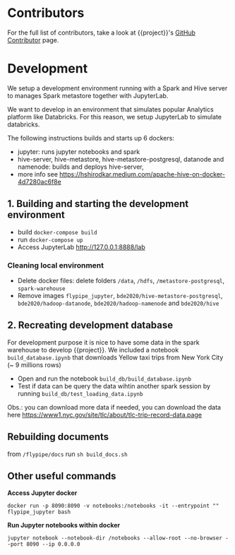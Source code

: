 # Contributors

For the full list of contributors, take a look at {{project}}'s [GitHub Contributor](https://github.com/flypipe/flypipe/graphs/contributors) page.

# Development
We setup a development environment running with a Spark and Hive server to manages Spark metastore together with 
JupyterLab.

We want to develop in an environment that simulates popular Analytics platform like Databricks. For this reason, we
setup JupyterLab to simulate databricks. 

The following instructions builds and starts up 6 dockers:
- jupyter: runs jupyter notebooks and spark
- hive-server, hive-metastore, hive-metastore-postgresql, datanode and namenode: builds and deploys hive-server, 
- more info see https://hshirodkar.medium.com/apache-hive-on-docker-4d7280ac6f8e

## 1. Building and starting the development environment
 
- build `docker-compose build`
- run `docker-compose up`
- Access JupyterLab http://127.0.0.1:8888/lab

### Cleaning local environment

- Delete docker files: delete folders `/data`, `/hdfs`, `/metastore-postgresql`, `spark-warehouse`
- Remove images `flypipe_jupyter`, `bde2020/hive-metastore-postgresql`, `bde2020/hadoop-datanode`, `bde2020/hadoop-namenode` and `bde2020/hive`

## 2. Recreating development database
For development purpose it is nice to have some data in the spark warehouse to develop {{project}}.
We included a notebook `build_database.ipynb` that downloads Yellow taxi trips from New York City
(~ 9 millions rows)

- Open and run the notebook `build_db/build_database.ipynb`
- Test if data can be query the data wihtin another spark session by running `build_db/test_loading_data.ipynb`

Obs.: you can download more data if needed, you can download the data here 
https://www1.nyc.gov/site/tlc/about/tlc-trip-record-data.page

## Rebuilding documents

from `/flypipe/docs` run `sh build_docs.sh`

## Other useful commands

**Access Jupyter docker**

```
docker run -p 8090:8090 -v notebooks:/notebooks -it --entrypoint "" flypipe_jupyter bash
```

**Run Jupyter notebooks within docker**

```
jupyter notebook --notebook-dir /notebooks --allow-root --no-browser --port 8090 --ip 0.0.0.0
```

